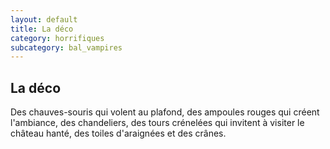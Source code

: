 ```yaml
---
layout: default
title: La déco
category: horrifiques
subcategory: bal_vampires
---
```


## La déco

Des chauves-souris qui volent au plafond, des ampoules rouges qui créent l'ambiance, des chandeliers, des tours crénelées qui invitent à visiter le château hanté, des toiles d'araignées et des crânes.
